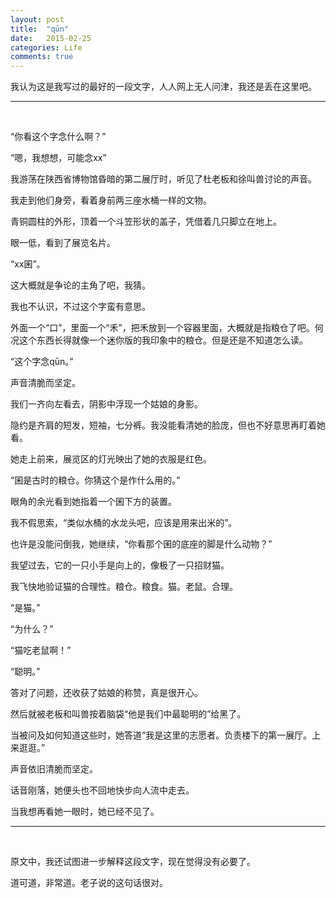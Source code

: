 ```yaml
---
layout: post
title:  "qūn"
date:   2015-02-25
categories: Life
comments: true
---
```


我认为这是我写过的最好的一段文字，人人网上无人问津，我还是丢在这里吧。

***

<br />

“你看这个字念什么啊？”

“嗯，我想想，可能念xx”

我游荡在陕西省博物馆昏暗的第二展厅时，听见了杜老板和徐叫兽讨论的声音。

我走到他们身旁，看着身前两三座水桶一样的文物。

青铜圆柱的外形，顶着一个斗笠形状的盖子，凭借着几只脚立在地上。

眼一低，看到了展览名片。

“xx囷”。

这大概就是争论的主角了吧，我猜。

我也不认识，不过这个字蛮有意思。

外面一个“口”，里面一个“禾”，把禾放到一个容器里面，大概就是指粮仓了吧。何况这个东西长得就像一个迷你版的我印象中的粮仓。但是还是不知道怎么读。

“这个字念qūn。”

声音清脆而坚定。

我们一齐向左看去，阴影中浮现一个姑娘的身影。

隐约是齐肩的短发，短袖，七分裤。我没能看清她的脸庞，但也不好意思再盯着她看。

她走上前来，展览区的灯光映出了她的衣服是红色。

“囷是古时的粮仓。你猜这个是作什么用的。”

眼角的余光看到她指着一个囷下方的装置。

我不假思索，“类似水桶的水龙头吧，应该是用来出米的”。

也许是没能问倒我，她继续，“你看那个囷的底座的脚是什么动物？”

我望过去，它的一只小手是向上的，像极了一只招财猫。

我飞快地验证猫的合理性。粮仓。粮食。猫。老鼠。合理。

“是猫。”

“为什么？”

“猫吃老鼠啊！”

“聪明。”

答对了问题，还收获了姑娘的称赞，真是很开心。

然后就被老板和叫兽按着脑袋“他是我们中最聪明的”给黑了。

当被问及如何知道这些时，她答道“我是这里的志愿者。负责楼下的第一展厅。上来逛逛。”

声音依旧清脆而坚定。

话音刚落，她便头也不回地快步向人流中走去。

当我想再看她一眼时，她已经不见了。

***

<br />

原文中，我还试图进一步解释这段文字，现在觉得没有必要了。

道可道，非常道。老子说的这句话很对。







